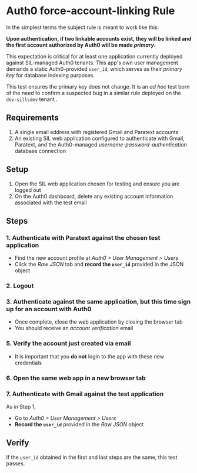 Auth0 force-account-linking Rule
================================

In the simplest terms the subject rule is meant to work like this:

**Upon authentication, if two linkable accounts exist, they will be linked and the first account authorized by Auth0 will be made _primary_.**

This expectation is critical for at least one application currently deployed against SIL-managed Auth0 tenants. This app's own user management demands a static Auth0-provided `user_id`, which serves as their _primary key_ for database indexing purposes.

This test ensures the primary key does not change. It is an _ad hoc_ test born of the need to confirm a suspected bug in a similar rule deployed on the `dev-sillsdev` tenant .

## Requirements

1. A single email address with registered Gmail and Paratext accounts
2. An existing SIL web application configured to authenticate with Gmail, Paratext, and the Auth0-managed _username-password-authentication_ database connection

## Setup

1. Open the SIL web application chosen for testing and ensure you are logged out
1. On the Auth0 dashboard, delete any existing account information associated with the test email

## Steps

### 1. Authenticate with Paratext against the chosen test application

- Find the new account profile at _Auth0 > User Management > Users_
- Click the _Raw JSON_ tab and **record the `user_id`** provided in the JSON object

### 2. Logout

### 3. Authenticate against the same application, but this time sign up for an account with Auth0

- Once complete, close the web application by closing the browser tab
- You should receive an _account verification_ email

### 5. Verify the account just created via email

- It is important that you **do not** login to the app with these new credentials

### 6. Open the same web app in a new browser tab 

### 7. Authenticate with **Gmail** against the test application

As in Step 1,

- Go to _Auth0 > User Management > Users_
- **Record the `user_id`** provided in the _Raw JSON_ object

## Verify

If the `user_id` obtained in the first and last steps are the same, this test passes.
